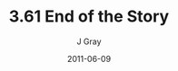 ---
title: '3.61 End of the Story'
alt: 'Mysteries of the Arcana'
date: '2011-06-09'
author: 'J Gray'
artist: 'Jessica'
chapter: '3 Two by Two'
filler: false
---